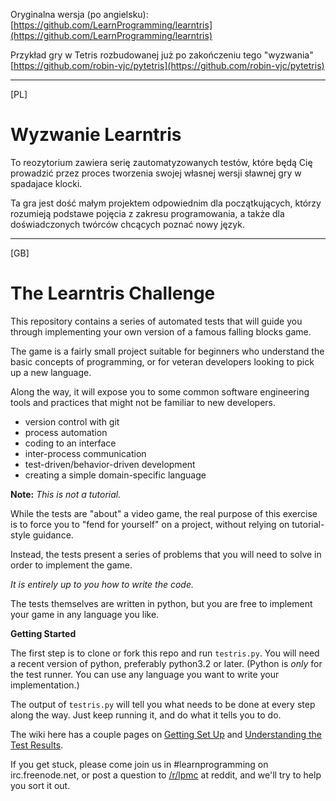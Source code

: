 Oryginalna wersja (po angielsku): [https://github.com/LearnProgramming/learntris](https://github.com/LearnProgramming/learntris)

Przykład gry w Tetris rozbudowanej już po zakończeniu tego "wyzwania"
[https://github.com/robin-vjc/pytetris](https://github.com/robin-vjc/pytetris)

---
[PL]

Wyzwanie Learntris
==================

To reozytorium zawiera serię zautomatyzowanych testów, 
które będą Cię prowadzić przez proces tworzenia 
swojej własnej wersji sławnej gry w spadajace klocki.

Ta gra jest dość małym projektem odpowiednim dla początkujących,
którzy rozumieją podstawe pojęcia z zakresu programowania, 
a także dla doświadczonych twórców chcących poznać nowy język.

---
[GB]

The Learntris Challenge
=======================

This repository contains a series of automated tests that
will guide you through implementing your own version of
a famous falling blocks game.

The game is a fairly small project suitable for beginners
who understand the basic concepts of programming, or for
veteran developers looking to pick up a new language.

Along the way, it will expose you to some common software
engineering tools and practices that might not be familiar
to new developers.

 * version control with git
 * process automation
 * coding to an interface
 * inter-process communication
 * test-driven/behavior-driven development
 * creating a simple domain-specific language

**Note:** *This is not a tutorial.*

While the tests are "about" a video game, the real purpose 
of this exercise is to force you to "fend for yourself" on
a project, without relying on tutorial-style guidance.

Instead, the tests present a series of problems that you
will need to solve in order to implement the game.

*It is entirely up to you how to write the code.*

The tests themselves are written in python, but you are free
to implement your game in any language you like.

**Getting Started**

The first step is to clone or fork this repo and run `testris.py`.
You will need a recent version of python, preferably python3.2 or later.
(Python is *only* for the test runner. You can use any language you want to
write your implementation.)

The output of `testris.py` will tell you what needs to be done at every
step along the way. Just keep running it, and do what it tells you to do.

The wiki here has a couple pages on [Getting Set Up](https://github.com/LearnProgramming/learntris/wiki/Getting-Set-Up) and [Understanding the Test Results](https://github.com/LearnProgramming/learntris/wiki/Understanding-the-Test-results).

If you get stuck, please come join us in #learnprogramming on irc.freenode.net, or
post a question to [/r/lpmc](http://reddit.com/r/lpmc/) at reddit, and we'll
try to help you sort it out.

